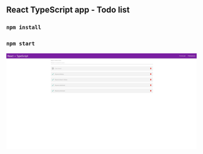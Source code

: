 ## React TypeScript app - Todo list

### `npm install`
### `npm start`

![Image alt](https://github.com/EvgeniyBudaev/react-typescript/raw/master/public/images/readme1.jpg)
